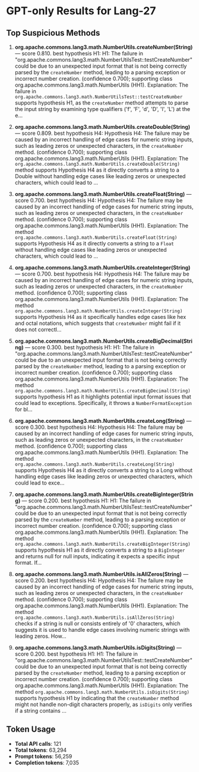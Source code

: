 # GPT-only Results for Lang-27

## Top Suspicious Methods

1. **org.apache.commons.lang3.math.NumberUtils.createNumber(String)** — score 0.810. best hypothesis H1: H1: The failure in "org.apache.commons.lang3.math.NumberUtilsTest::testCreateNumber" could be due to an unexpected input format that is not being correctly parsed by the `createNumber` method, leading to a parsing exception or incorrect number creation. (confidence 0.700); supporting class org.apache.commons.lang3.math.NumberUtils (HH1).
    Explanation: The failure in `org.apache.commons.lang3.math.NumberUtilsTest::testCreateNumber` supports hypothesis H1, as the `createNumber` method attempts to parse the input string by examining type qualifiers ('f', 'F', 'd', 'D', 'l', 'L') at the e...

2. **org.apache.commons.lang3.math.NumberUtils.createDouble(String)** — score 0.809. best hypothesis H4: Hypothesis H4: The failure may be caused by an incorrect handling of edge cases for numeric string inputs, such as leading zeros or unexpected characters, in the `createNumber` method. (confidence 0.700); supporting class org.apache.commons.lang3.math.NumberUtils (HH1).
    Explanation: The `org.apache.commons.lang3.math.NumberUtils.createDouble(String)` method supports Hypothesis H4 as it directly converts a string to a Double without handling edge cases like leading zeros or unexpected characters, which could lead to ...

3. **org.apache.commons.lang3.math.NumberUtils.createFloat(String)** — score 0.700. best hypothesis H4: Hypothesis H4: The failure may be caused by an incorrect handling of edge cases for numeric string inputs, such as leading zeros or unexpected characters, in the `createNumber` method. (confidence 0.700); supporting class org.apache.commons.lang3.math.NumberUtils (HH1).
    Explanation: The method `org.apache.commons.lang3.math.NumberUtils.createFloat(String)` supports Hypothesis H4 as it directly converts a string to a `Float` without handling edge cases like leading zeros or unexpected characters, which could lead to ...

4. **org.apache.commons.lang3.math.NumberUtils.createInteger(String)** — score 0.700. best hypothesis H4: Hypothesis H4: The failure may be caused by an incorrect handling of edge cases for numeric string inputs, such as leading zeros or unexpected characters, in the `createNumber` method. (confidence 0.700); supporting class org.apache.commons.lang3.math.NumberUtils (HH1).
    Explanation: The method `org.apache.commons.lang3.math.NumberUtils.createInteger(String)` supports Hypothesis H4 as it specifically handles edge cases like hex and octal notations, which suggests that `createNumber` might fail if it does not correctl...

5. **org.apache.commons.lang3.math.NumberUtils.createBigDecimal(String)** — score 0.300. best hypothesis H1: H1: The failure in "org.apache.commons.lang3.math.NumberUtilsTest::testCreateNumber" could be due to an unexpected input format that is not being correctly parsed by the `createNumber` method, leading to a parsing exception or incorrect number creation. (confidence 0.700); supporting class org.apache.commons.lang3.math.NumberUtils (HH1).
    Explanation: The method `org.apache.commons.lang3.math.NumberUtils.createBigDecimal(String)` supports hypothesis H1 as it highlights potential input format issues that could lead to exceptions. Specifically, it throws a `NumberFormatException` for bl...

6. **org.apache.commons.lang3.math.NumberUtils.createLong(String)** — score 0.300. best hypothesis H4: Hypothesis H4: The failure may be caused by an incorrect handling of edge cases for numeric string inputs, such as leading zeros or unexpected characters, in the `createNumber` method. (confidence 0.700); supporting class org.apache.commons.lang3.math.NumberUtils (HH1).
    Explanation: The method `org.apache.commons.lang3.math.NumberUtils.createLong(String)` supports Hypothesis H4 as it directly converts a string to a Long without handling edge cases like leading zeros or unexpected characters, which could lead to exce...

7. **org.apache.commons.lang3.math.NumberUtils.createBigInteger(String)** — score 0.200. best hypothesis H1: H1: The failure in "org.apache.commons.lang3.math.NumberUtilsTest::testCreateNumber" could be due to an unexpected input format that is not being correctly parsed by the `createNumber` method, leading to a parsing exception or incorrect number creation. (confidence 0.700); supporting class org.apache.commons.lang3.math.NumberUtils (HH1).
    Explanation: The method `org.apache.commons.lang3.math.NumberUtils.createBigInteger(String)` supports hypothesis H1 as it directly converts a string to a `BigInteger` and returns null for null inputs, indicating it expects a specific input format. If...

8. **org.apache.commons.lang3.math.NumberUtils.isAllZeros(String)** — score 0.200. best hypothesis H4: Hypothesis H4: The failure may be caused by an incorrect handling of edge cases for numeric string inputs, such as leading zeros or unexpected characters, in the `createNumber` method. (confidence 0.700); supporting class org.apache.commons.lang3.math.NumberUtils (HH1).
    Explanation: The method `org.apache.commons.lang3.math.NumberUtils.isAllZeros(String)` checks if a string is null or consists entirely of '0' characters, which suggests it is used to handle edge cases involving numeric strings with leading zeros. How...

9. **org.apache.commons.lang3.math.NumberUtils.isDigits(String)** — score 0.200. best hypothesis H1: H1: The failure in "org.apache.commons.lang3.math.NumberUtilsTest::testCreateNumber" could be due to an unexpected input format that is not being correctly parsed by the `createNumber` method, leading to a parsing exception or incorrect number creation. (confidence 0.700); supporting class org.apache.commons.lang3.math.NumberUtils (HH1).
    Explanation: The method `org.apache.commons.lang3.math.NumberUtils.isDigits(String)` supports hypothesis H1 by indicating that the `createNumber` method might not handle non-digit characters properly, as `isDigits` only verifies if a string contains ...


## Token Usage

- **Total API calls**: 121
- **Total tokens**: 63,294
- **Prompt tokens**: 56,259
- **Completion tokens**: 7,035
